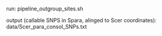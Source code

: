 run: pipeline_outgroup_sites.sh

output (callable SNPS in Spara, alinged to Scer coordinates): data/Scer_para_consol_SNPs.txt
